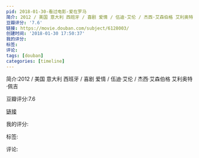 ```yaml
---
pid: 2018-01-30-看过电影-爱在罗马
简介: 2012 / 美国 意大利 西班牙 / 喜剧 爱情 / 伍迪·艾伦 / 杰西·艾森伯格 艾利奥特·佩吉
豆瓣评分: '7.6'
链接: https://movie.douban.com/subject/6128003/
创建时间: '2018-01-30 17:50:37'
我的评分:
标签:
评论:
tags: [douban]
categories: [timeline]
---
```

简介:2012 / 美国 意大利 西班牙 / 喜剧 爱情 / 伍迪·艾伦 / 杰西·艾森伯格 艾利奥特·佩吉

豆瓣评分:7.6

[链接](https://movie.douban.com/subject/6128003/)

我的评分:

标签:

评论:

